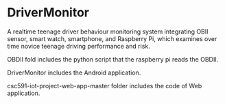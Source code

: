 # DriverMonitor
A realtime teenage driver behaviour monitoring system integrating OBII sensor, smart watch, smartphone, and Raspberry Pi, which examines over time novice teenage driving performance and risk.

OBDII fold includes the python script that the raspberry pi reads the OBDII.

DriverMonitor includes the Android application.

csc591-iot-project-web-app-master folder includes the code of Web application.

